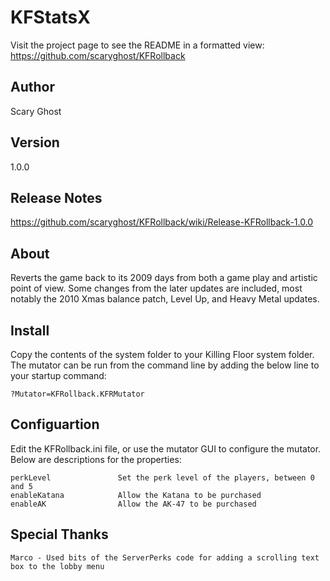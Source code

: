 KFStatsX
========
Visit the project page to see the README in a formatted view:  
https://github.com/scaryghost/KFRollback

## Author
Scary Ghost

## Version
1.0.0

## Release Notes
https://github.com/scaryghost/KFRollback/wiki/Release-KFRollback-1.0.0

## About
Reverts the game back to its 2009 days from both a game play and artistic point of view.  Some changes from the later 
updates are included, most notably the 2010 Xmas balance patch, Level Up, and Heavy Metal updates.

## Install
Copy the contents of the system folder to your Killing Floor system folder.  The mutator can be run from the command line 
by adding the below line to your startup command:

    ?Mutator=KFRollback.KFRMutator

## Configuartion
Edit the KFRollback.ini file, or use the mutator GUI to configure the mutator.  Below are descriptions for the properties:

    perkLevel               Set the perk level of the players, between 0 and 5
    enableKatana            Allow the Katana to be purchased
    enableAK                Allow the AK-47 to be purchased
    
## Special Thanks
    Marco - Used bits of the ServerPerks code for adding a scrolling text box to the lobby menu
